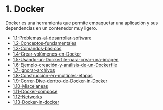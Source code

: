 # 1. Docker

Docker es una herramienta que permite empaquetar una aplicación y sus dependencias en un contenedor muy ligero. 


[comment]:STARTING_GENERATED_TOC

* [1.1-Problemas-al-desarrollar-software](<./content/1.1-Problemas-al-desarrollar-software.md>)
* [1.2-Conceptos-fundamentales](<./content/1.2-Conceptos-fundamentales.md>)
* [1.3-Comandos-básicos](<./content/1.3-Comandos-básicos.md>)
* [1.4-Crear-volúmenes-en-Docker](<./content/1.4-Crear-volúmenes-en-Docker.md>)
* [1.5-Usando-un-Dockerfile-para-crear-una-imagen](<./content/1.5-Usando-un-Dockerfile-para-crear-una-imagen.md>)
* [1.6-Ejemplo-creación-y-análisis-de-un-Dockerfile](<./content/1.6-Ejemplo-creación-y-análisis-de-un-Dockerfile.md>)
* [1.7-Ignorar-archivos](<./content/1.7-Ignorar-archivos.md>)
* [1.8-Construcción-en-multiples-etapas](<./content/1.8-Construcción-en-multiples-etapas.md>)
* [1.9-Correr-Dive-dentro-de-Docker-in-Docker](<./content/1.9-Correr-Dive-dentro-de-Docker-in-Docker.md>)
* [1.10-Miscelaneas](<./content/1.10-Miscelaneas.md>)
* [1.11-Docker-compose](<./content/1.11-Docker-compose.md>)
* [1.12-Networks](<./content/1.12-Networks.md>)
* [1.13-Docker-in-docker](<./content/1.13-Docker-in-docker.md>)

[comment]:ENDING_GENERATED_TOC